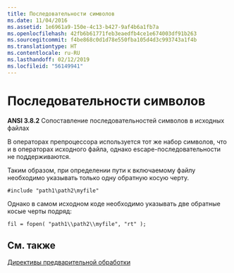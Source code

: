 ```yaml
---
title: Последовательности символов
ms.date: 11/04/2016
ms.assetid: 1e6961a9-150e-4c13-b427-9af4b6a1fb7a
ms.openlocfilehash: 42fb6b61771feb3eaedfb4ce1e674003df91b263
ms.sourcegitcommit: f4be868c0d1d78e550fba105d4d3c993743a1f4b
ms.translationtype: HT
ms.contentlocale: ru-RU
ms.lasthandoff: 02/12/2019
ms.locfileid: "56149941"
---
```

# <a name="character-sequences"></a>Последовательности символов

**ANSI 3.8.2** Сопоставление последовательностей символов в исходных файлах

В операторах препроцессора используется тот же набор символов, что и в операторах исходного файла, однако escape-последовательности не поддерживаются.

Таким образом, при определении пути к включаемому файлу необходимо указывать только одну обратную косую черту.

```
#include "path1\path2\myfile"
```

Однако в самом исходном коде необходимо указывать две обратные косые черты подряд:

```
fil = fopen( "path1\\path2\\myfile", "rt" );
```

## <a name="see-also"></a>См. также

[Директивы предварительной обработки](../c-language/preprocessing-directives.md)
